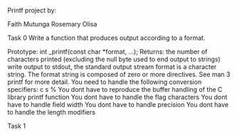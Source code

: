 Printf project by:

Faith Mutunga
Rosemary Olisa

Task 0
Write a function that produces output according to a format.

Prototype: int _printf(const char *format, ...);
Returns: the number of characters printed (excluding the null byte used to end output to strings)
write output to stdout, the standard output stream
format is a character string. The format string is composed of zero or more directives. See man 3 printf for more detail. You need to handle the following conversion specifiers:
c
s
%
You dont have to reproduce the buffer handling of the C library printf function
You dont have to handle the flag characters
You dont have to handle field width
You dont have to handle precision
You dont have to handle the length modifiers

Task 1

